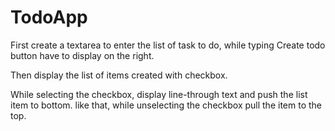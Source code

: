 # TodoApp

First create a textarea to enter the list of task to do, while typing Create todo button have to display on the right.

Then display the list of items created with checkbox.

While selecting the checkbox, display line-through text and push the list item to bottom. like that, while unselecting the checkbox pull the item to the top.
